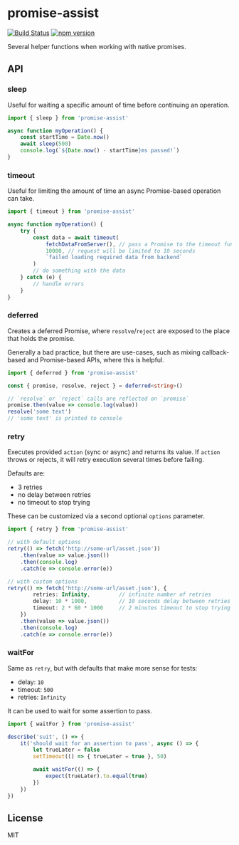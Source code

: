 # promise-assist
[![Build Status](https://travis-ci.com/AviVahl/promise-assist.svg?branch=master)](https://travis-ci.com/AviVahl/promise-assist)
[![npm version](https://img.shields.io/npm/v/promise-assist.svg)](https://www.npmjs.com/package/promise-assist)

Several helper functions when working with native promises.

## API
### sleep

Useful for waiting a specific amount of time before continuing an operation.

```ts
import { sleep } from 'promise-assist'

async function myOperation() {
    const startTime = Date.now()
    await sleep(500)
    console.log(`${Date.now() - startTime}ms passed!`)
}
```

### timeout

Useful for limiting the amount of time an async Promise-based operation can take.

```ts
import { timeout } from 'promise-assist'

async function myOperation() {
    try {
        const data = await timeout(
            fetchDataFromServer(), // pass a Promise to the timeout function
            10000, // request will be limited to 10 seconds
            `failed loading required data from backend`
        )
        // do something with the data
    } catch (e) {
        // handle errors
    }
}
```

### deferred

Creates a deferred Promise, where `resolve`/`reject` are exposed to the place that holds the promise.

Generally a bad practice, but there are use-cases, such as mixing callback-based and Promise-based APIs, where this is helpful.
```ts
import { deferred } from 'promise-assist'

const { promise, resolve, reject } = deferred<string>()

// `resolve` or `reject` calls are reflected on `promise`
promise.then(value => console.log(value))
resolve('some text')
// 'some text' is printed to console
```

### retry

Executes provided `action` (sync or async) and returns its value.
If `action` throws or rejects, it will retry execution several times before failing.

Defaults are:
- 3 retries
- no delay between retries
- no timeout to stop trying

These can be customized via a second optional `options` parameter.

```ts
import { retry } from 'promise-assist'

// with default options
retry(() => fetch('http://some-url/asset.json'))
    .then(value => value.json())
    .then(console.log)
    .catch(e => console.error(e))

// with custom options
retry(() => fetch('http://some-url/asset.json'), {
        retries: Infinity,         // infinite number of retries
        delay: 10 * 1000,          // 10 seconds delay between retries
        timeout: 2 * 60 * 1000     // 2 minutes timeout to stop trying
    })
    .then(value => value.json())
    .then(console.log)
    .catch(e => console.error(e))
```

### waitFor

Same as `retry`, but with defaults that make more sense for tests:
- delay: `10`
- timeout: `500`
- retries: `Infinity`

It can be used to wait for some assertion to pass.

```ts
import { waitFor } from 'promise-assist'

describe('suit', () => {
    it('should wait for an assertion to pass', async () => {
        let trueLater = false
        setTimeout(() => { trueLater = true }, 50)

        await waitFor(() => {
            expect(trueLater).to.equal(true)
        })
    })
})
```

## License

MIT
